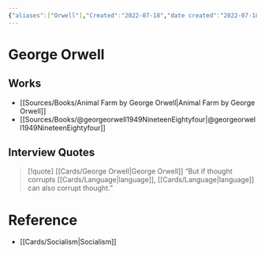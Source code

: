 ```yaml
---
{"aliases":["Orwell"],"Created":"2022-07-18","date created":"2022-07-18 Mon","edited":"2023-04-06 Thu","dg-publish":true,"tags":["on/People"],"permalink":"/cards/george-orwell/","dgPassFrontmatter":true}
---
```



# George Orwell

## Works

- [[Sources/Books/Animal Farm by George Orwell\|Animal Farm by George Orwell]]
- [[Sources/Books/@georgeorwell1949NineteenEightyfour\|@georgeorwell1949NineteenEightyfour]]

## Interview Quotes

> [!quote] [[Cards/George Orwell\|George Orwell]]
> “But if thought corrupts [[Cards/Language\|language]], [[Cards/Language\|language]] can also corrupt thought.”

# Reference

- [[Cards/Socialism\|Socialism]]
